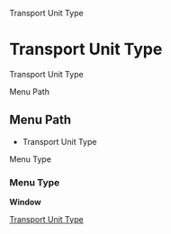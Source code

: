 
Transport Unit Type
# Transport Unit Type


Transport Unit Type

Menu Path
## Menu Path



- Transport Unit Type

Menu Type
### Menu Type

**Window**


[Transport Unit Type](../../window-transport-unit-type.md)